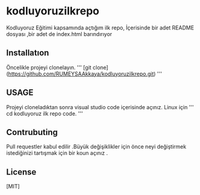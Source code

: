 # kodluyoruzilkrepo
Kodluyoruz Eğitimi kapsamında açtığım ilk repo, İçerisinde bir adet README dosyası ,bir adet de index.html barındırıyor
## Installatıon
Öncelikle projeyi clonelayın.
'''
[git clone] (https://github.com/RUMEYSAAkkaya/kodluyoruzilkrepo.git)
'''

## USAGE 
Projeyi cloneladıktan sonra visual studio code içerisinde açınız.
Linux için 
'''
cd kodluyoruz ilk repo 
code. 
'''

## Contrubuting
Pull requestler kabul edilir .Büyük değişiklikler için önce neyi değiştirmek istediğinizi tartışmak için bir koun açınız .
## License
[MIT]


